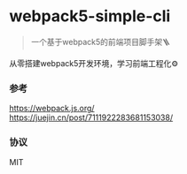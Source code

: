 # webpack5-simple-cli
> 一个基于webpack5的前端项目脚手架🪜  

从零搭建webpack5开发环境，学习前端工程化⚙️


### 参考

https://webpack.js.org/  
https://juejin.cn/post/7111922283681153038/

### 协议
MIT
